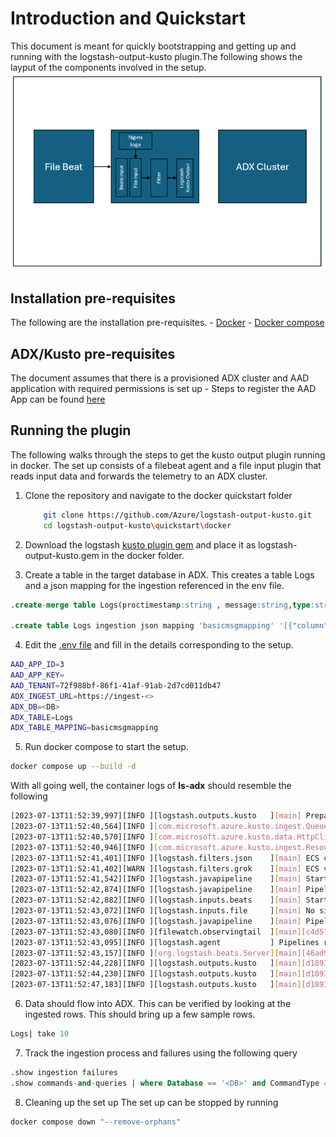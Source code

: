 # Introduction and Quickstart

This document is meant for quickly bootstrapping and getting up and running with the logstash-output-kusto plugin.The following shows the layput of the components involved in the setup.
![High level components](./container-setup.png "high level components")

## Installation pre-requisites

The following are the installation pre-requisites.
    - [Docker](https://docs.docker.com/get-docker/)
    - [Docker compose](https://docs.docker.com/compose/install/)
  
## ADX/Kusto pre-requisites

The document assumes that there is a provisioned ADX cluster and AAD application with required permissions is set up
    - Steps to register the AAD App can be found [here](https://learn.microsoft.com/en-us/azure/data-explorer/provision-azure-ad-app)

## Running the plugin

The following walks through the steps to get the kusto output plugin running in docker. The set up consists of a filebeat agent and a file input plugin that reads input data and forwards the telemetry to an ADX cluster.

1. Clone the repository and navigate to the docker quickstart folder

    ```bash
        git clone https://github.com/Azure/logstash-output-kusto.git
        cd logstash-output-kusto\quickstart\docker
    ```

2. Download the logstash [kusto plugin gem](https://github.com/Azure/logstash-output-kusto/releases) and place it as logstash-output-kusto.gem in the docker folder.

3. Create a table in the target database in ADX. This creates a table Logs and a json mapping for the ingestion referenced in the env file.

```sql
.create-merge table Logs(proctimestamp:string , message:string,type:string)       

.create table Logs ingestion json mapping 'basicmsgmapping' '[{"column":"proctimestamp","path":"$.@timestamp","datatype":"string","transform":null},{"column":"message","path":"$.message","datatype":"string","transform":null},{"column":"type","path":"$.type","datatype":"string","transform":null}]'         
```

4. Edit the [.env file](conf/.env) and fill in the details corresponding to the setup.

```bash
AAD_APP_ID=3
AAD_APP_KEY=
AAD_TENANT=72f988bf-86f1-41af-91ab-2d7cd011db47
ADX_INGEST_URL=https://ingest-<>
ADX_DB=<DB>
ADX_TABLE=Logs
ADX_TABLE_MAPPING=basicmsgmapping 
```

5. Run docker compose to start the setup.

```bash
docker compose up --build -d
```

With all going well, the container logs of __ls-adx__ should resemble the following

```bash
[2023-07-13T11:52:39,997][INFO ][logstash.outputs.kusto   ][main] Preparing Kusto resources.
[2023-07-13T11:52:40,564][INFO ][com.microsoft.azure.kusto.ingest.QueuedIngestClientImpl][main] Creating a new IngestClient
[2023-07-13T11:52:40,570][INFO ][com.microsoft.azure.kusto.data.HttpClientFactory][main] Creating new CloseableHttpClient client
[2023-07-13T11:52:40,946][INFO ][com.microsoft.azure.kusto.ingest.ResourceManager][main] Refreshing Ingestion Auth Token
[2023-07-13T11:52:41,401][INFO ][logstash.filters.json    ][main] ECS compatibility is enabled but `target` option was not specified. This may cause fields to be set at the top-level of the event where they are likely to clash with the Elastic Common Schema. It is recommended to set the `target` option to avoid potential schema conflicts (if your data is ECS compliant or non-conflicting, feel free to ignore this message)
[2023-07-13T11:52:41,402][WARN ][logstash.filters.grok    ][main] ECS v8 support is a preview of the unreleased ECS v8, and uses the v1 patterns. When Version 8 of the Elastic Common Schema becomes available, this plugin will need to be updated
[2023-07-13T11:52:41,542][INFO ][logstash.javapipeline    ][main] Starting pipeline {:pipeline_id=>"main", "pipeline.workers"=>8, "pipeline.batch.size"=>125, "pipeline.batch.delay"=>50, "pipeline.max_inflight"=>1000, "pipeline.sources"=>["/usr/share/logstash/pipeline/logstash-kusto.config"], :thread=>"#<Thread:0x3e1519c2@/usr/share/logstash/logstash-core/lib/logstash/java_pipeline.rb:134 run>"}
[2023-07-13T11:52:42,874][INFO ][logstash.javapipeline    ][main] Pipeline Java execution initialization time {"seconds"=>1.33}
[2023-07-13T11:52:42,882][INFO ][logstash.inputs.beats    ][main] Starting input listener {:address=>"0.0.0.0:5044"}
[2023-07-13T11:52:43,072][INFO ][logstash.inputs.file     ][main] No sincedb_path set, generating one based on the "path" setting {:sincedb_path=>"/usr/share/logstash/data/plugins/inputs/file/.sincedb_1b09a6f6ec2185e5f941d20364586fb1", :path=>["/tmp/nginx.log"]}
[2023-07-13T11:52:43,076][INFO ][logstash.javapipeline    ][main] Pipeline started {"pipeline.id"=>"main"}
[2023-07-13T11:52:43,080][INFO ][filewatch.observingtail  ][main][c4d57173c9351919278c2d6d1f15eff355e443bdf7c225fbe20bc50d46af8668] START, creating Discoverer, Watch with file and sincedb collections
[2023-07-13T11:52:43,095][INFO ][logstash.agent           ] Pipelines running {:count=>1, :running_pipelines=>[:main], :non_running_pipelines=>[]}
[2023-07-13T11:52:43,157][INFO ][org.logstash.beats.Server][main][46ad93def516039067ea0203d866e2d1c4606b77a5efb59292c4b23e06834774] Starting server on port: 5044
[2023-07-13T11:52:44,228][INFO ][logstash.outputs.kusto   ][main][d18931d348bada774c24e525e9dd1d63e0079f56ade8e78fa2bbc0f930a0329f] Opening file {:path=>"/tmp/kusto/la-2023-07-13-11-52.txt.DB.Logs"}
[2023-07-13T11:52:44,230][INFO ][logstash.outputs.kusto   ][main][d18931d348bada774c24e525e9dd1d63e0079f56ade8e78fa2bbc0f930a0329f] Creating directory {:directory=>"/tmp/kusto"}
[2023-07-13T11:52:47,183][INFO ][logstash.outputs.kusto   ][main][d18931d348bada774c24e525e9dd1d63e0079f56ade8e78fa2bbc0f930a0329f] Opening file {:path=>"/tmp/kusto/la-2020-12-19-13-14.txt.DB.Logs"}
```

6. Data should flow into ADX. This can be verified by looking at the ingested rows. This should bring up a few sample rows.

```sql
Logs| take 10
```

7. Track the ingestion process and failures using the following query

```sql
.show ingestion failures
.show commands-and-queries | where Database == '<DB>' and CommandType == 'DataIngestPull' | order by StartedOn desc | take 10
```

8. Cleaning up the set up
The set up can be stopped by running

```bash
docker compose down "--remove-orphans"
``````
